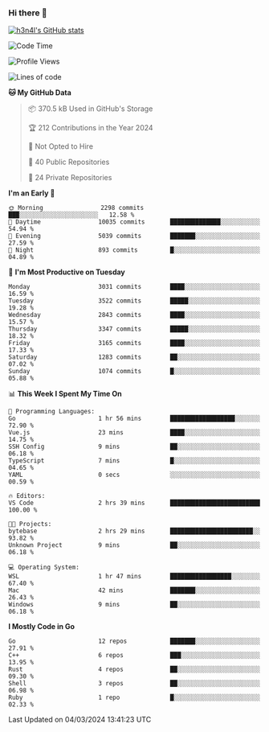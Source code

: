 ### Hi there 👋

[![h3n4l's GitHub stats](https://github-readme-stats.vercel.app/api?username=h3n4l&count_private=true&show_icons=true&theme=radical)](https://github.com/h3n4l/github-readme-stats)

<!--START_SECTION:waka-->
![Code Time](http://img.shields.io/badge/Code%20Time-1%2C841%20hrs%2011%20mins-blue)

![Profile Views](http://img.shields.io/badge/Profile%20Views-0-blue)

![Lines of code](https://img.shields.io/badge/From%20Hello%20World%20I%27ve%20Written-5.3%20million%20lines%20of%20code-blue)

**🐱 My GitHub Data** 

> 📦 370.5 kB Used in GitHub's Storage 
 > 
> 🏆 212 Contributions in the Year 2024
 > 
> 🚫 Not Opted to Hire
 > 
> 📜 40 Public Repositories 
 > 
> 🔑 24 Private Repositories 
 > 
**I'm an Early 🐤** 

```text
🌞 Morning                2298 commits        ███░░░░░░░░░░░░░░░░░░░░░░   12.58 % 
🌆 Daytime                10035 commits       ██████████████░░░░░░░░░░░   54.94 % 
🌃 Evening                5039 commits        ███████░░░░░░░░░░░░░░░░░░   27.59 % 
🌙 Night                  893 commits         █░░░░░░░░░░░░░░░░░░░░░░░░   04.89 % 
```
📅 **I'm Most Productive on Tuesday** 

```text
Monday                   3031 commits        ████░░░░░░░░░░░░░░░░░░░░░   16.59 % 
Tuesday                  3522 commits        █████░░░░░░░░░░░░░░░░░░░░   19.28 % 
Wednesday                2843 commits        ████░░░░░░░░░░░░░░░░░░░░░   15.57 % 
Thursday                 3347 commits        █████░░░░░░░░░░░░░░░░░░░░   18.32 % 
Friday                   3165 commits        ████░░░░░░░░░░░░░░░░░░░░░   17.33 % 
Saturday                 1283 commits        ██░░░░░░░░░░░░░░░░░░░░░░░   07.02 % 
Sunday                   1074 commits        █░░░░░░░░░░░░░░░░░░░░░░░░   05.88 % 
```


📊 **This Week I Spent My Time On** 

```text
💬 Programming Languages: 
Go                       1 hr 56 mins        ██████████████████░░░░░░░   72.90 % 
Vue.js                   23 mins             ████░░░░░░░░░░░░░░░░░░░░░   14.75 % 
SSH Config               9 mins              ██░░░░░░░░░░░░░░░░░░░░░░░   06.18 % 
TypeScript               7 mins              █░░░░░░░░░░░░░░░░░░░░░░░░   04.65 % 
YAML                     0 secs              ░░░░░░░░░░░░░░░░░░░░░░░░░   00.59 % 

🔥 Editors: 
VS Code                  2 hrs 39 mins       █████████████████████████   100.00 % 

🐱‍💻 Projects: 
bytebase                 2 hrs 29 mins       ███████████████████████░░   93.82 % 
Unknown Project          9 mins              ██░░░░░░░░░░░░░░░░░░░░░░░   06.18 % 

💻 Operating System: 
WSL                      1 hr 47 mins        █████████████████░░░░░░░░   67.40 % 
Mac                      42 mins             ███████░░░░░░░░░░░░░░░░░░   26.43 % 
Windows                  9 mins              ██░░░░░░░░░░░░░░░░░░░░░░░   06.18 % 
```

**I Mostly Code in Go** 

```text
Go                       12 repos            ███████░░░░░░░░░░░░░░░░░░   27.91 % 
C++                      6 repos             ███░░░░░░░░░░░░░░░░░░░░░░   13.95 % 
Rust                     4 repos             ██░░░░░░░░░░░░░░░░░░░░░░░   09.30 % 
Shell                    3 repos             ██░░░░░░░░░░░░░░░░░░░░░░░   06.98 % 
Ruby                     1 repo              █░░░░░░░░░░░░░░░░░░░░░░░░   02.33 % 
```




 Last Updated on 04/03/2024 13:41:23 UTC
<!--END_SECTION:waka-->

